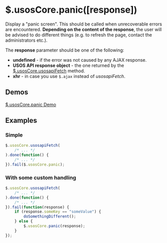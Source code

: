 $.usosCore.panic([response])
============================

Display a "panic screen". This should be called when unrecoverable errors
are encountered. **Depending on the content of the response**, the user
will be advised to do different things (e.g. to refresh the page, contact
the administrators etc.).

The **response** parameter should be one of the following:

  * **undefined** - if the error was not caused by any AJAX response.
  * **USOS API response object** - the one returned by the 
    [$.usosCore.usosapiFetch](core.usosapiFetch.md) method.
  * **xhr** - in case you use `$.ajax` instead of *usosapiFetch*.

Demos
-----

[$.usosCore.panic Demo](http://jsfiddle.net/gh/get/jquery/1.9.1/dependencies/migrate,ui/MUCI/jquery-usos/tree/master/jsfiddle-demos/core.panic)

Examples
--------

### Simple

```javascript
$.usosCore.usosapiFetch(
    /* ... */
).done(function() {
    /* ... */
}).fail($.usosCore.panic);
```

### With some custom handling

```javascript
$.usosCore.usosapiFetch(
    /* ... */
).done(function() {
    /* ... */
}).fail(function(response) {
    if (response.someKey == "someValue") {
        doSomethingDifferent();
    } else {
        $.usosCore.panic(response);
    }
});
```

